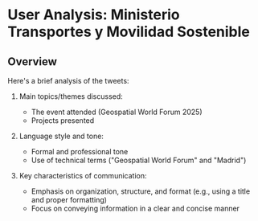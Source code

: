 # User Analysis: Ministerio Transportes y Movilidad Sostenible

## Overview

Here's a brief analysis of the tweets:

1. Main topics/themes discussed:
   - The event attended (Geospatial World Forum 2025)
   - Projects presented

2. Language style and tone:
   - Formal and professional tone
   - Use of technical terms ("Geospatial World Forum" and "Madrid")

3. Key characteristics of communication:
   - Emphasis on organization, structure, and format (e.g., using a title and proper formatting)
   - Focus on conveying information in a clear and concise manner